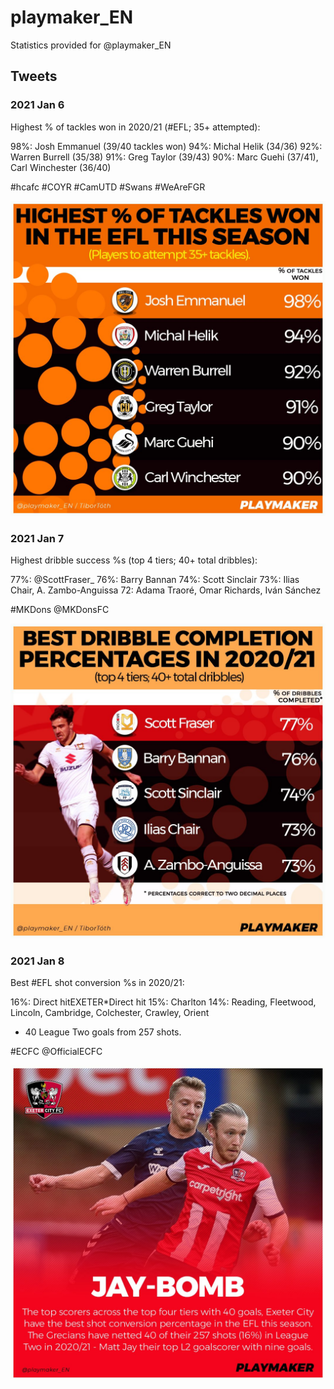 # playmaker_EN
Statistics provided for @playmaker_EN


## Tweets

### 2021 Jan 6

Highest % of tackles won in 2020/21 (#EFL; 35+ attempted):

98%: Josh Emmanuel (39/40 tackles won)
94%: Michal Helik (34/36)
92%: Warren Burrell (35/38)
91%: Greg Taylor (39/43)
90%: Marc Guehi (37/41), Carl Winchester (36/40)

#hcafc #COYR #CamUTD #Swans #WeAreFGR

![](001.jpg)

### 2021 Jan 7
Highest dribble success %s (top 4 tiers; 40+ total dribbles):

77%: @ScottFraser_
76%: Barry Bannan
74%: Scott Sinclair
73%: Ilias Chair, A. Zambo-Anguissa
72: Adama Traoré, Omar Richards, Iván Sánchez 

#MKDons @MKDonsFC

![](002.jpg)

### 2021 Jan 8
Best #EFL shot conversion %s in 2020/21:

16%: Direct hitEXETER*Direct hit 
15%: Charlton
14%: Reading, Fleetwood, Lincoln, Cambridge, Colchester, Crawley, Orient

* 40 League Two goals from 257 shots. 

#ECFC @OfficialECFC

![](003.jpg)


